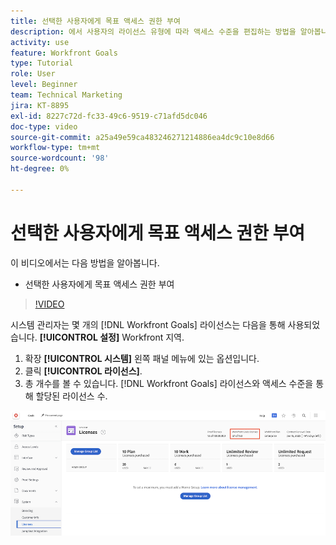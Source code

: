 ```yaml
---
title: 선택한 사용자에게 목표 액세스 권한 부여
description: 에서 사용자의 라이선스 유형에 따라 액세스 수준을 편집하는 방법을 알아봅니다. [!DNL Workfront Goals].
activity: use
feature: Workfront Goals
type: Tutorial
role: User
level: Beginner
team: Technical Marketing
jira: KT-8895
exl-id: 8227c72d-fc33-49c6-9519-c71afd5dc046
doc-type: video
source-git-commit: a25a49e59ca483246271214886ea4dc9c10e8d66
workflow-type: tm+mt
source-wordcount: '98'
ht-degree: 0%

---
```


# 선택한 사용자에게 목표 액세스 권한 부여

이 비디오에서는 다음 방법을 알아봅니다.

* 선택한 사용자에게 목표 액세스 권한 부여

>[!VIDEO](https://video.tv.adobe.com/v/335189/?quality=12&learn=on)

시스템 관리자는 몇 개의 [!DNL Workfront Goals] 라이선스는 다음을 통해 사용되었습니다. **[!UICONTROL 설정]** Workfront 지역.

1. 확장 **[!UICONTROL 시스템]** 왼쪽 패널 메뉴에 있는 옵션입니다.
1. 클릭 **[!UICONTROL 라이선스]**.
1. 총 개수를 볼 수 있습니다. [!DNL Workfront Goals] 라이선스와 액세스 수준을 통해 할당된 라이선스 수.

![의 스크린샷 [!DNL Workfront Goals] 의 설정 영역에 있는 라이선스 [!DNL Workfront]](assets/02-workfront-goals-licenses.png)
